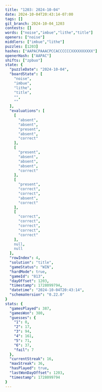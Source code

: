 ```yaml
---
title: "1203: 2024-10-04"
date: 2024-10-04T20:43:14-07:00
tags: []
git_branch: 2024-10-04_1203
contests: []
words: ["noise","imbue","lithe","title"]
openers: ["noise"]
middlers: ["imbue","lithe"]
puzzles: [1203]
hashes: ["AAPACPAAACPCCACCCCCCXXXXXXXXXX"]
openerHash: ["AAPAC"]
shifts: ["zpbuo"]
state: {
  "puzzleDate": "2024-10-04",
  "boardState": [
    "noise",
    "imbue",
    "lithe",
    "title",
    "",
    ""
  ],
  "evaluations": [
    [
      "absent",
      "absent",
      "present",
      "absent",
      "correct"
    ],
    [
      "present",
      "absent",
      "absent",
      "absent",
      "correct"
    ],
    [
      "present",
      "correct",
      "correct",
      "absent",
      "correct"
    ],
    [
      "correct",
      "correct",
      "correct",
      "correct",
      "correct"
    ],
    null,
    null
  ],
  "rowIndex": 4,
  "solution": "title",
  "gameStatus": "WIN",
  "hardMode": true,
  "gameId": "813",
  "dayOffset": 1203,
  "timestamp": 1728099794,
  "datetime": "2024-10-04T20:43:14",
  "schemaVersion": "0.22.0"
}
stats: {
  "gamesPlayed": 387,
  "gamesWon": 380,
  "guesses": {
    "1": 0,
    "2": 17,
    "3": 94,
    "4": 161,
    "5": 71,
    "6": 37,
    "fail": 7
  },
  "currentStreak": 16,
  "maxStreak": 36,
  "hasPlayed": true,
  "lastWonDayOffset": 1203,
  "timestamp": 1728099794
}
---
```

<!-- more -->

